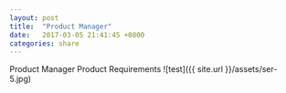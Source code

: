 ```yaml
---
layout: post
title:  "Product Manager"
date:   2017-03-05 21:41:45 +0800
categories: share
---
```



Product Manager
Product Requirements
![test]({{ site.url }}/assets/ser-5.jpg)

